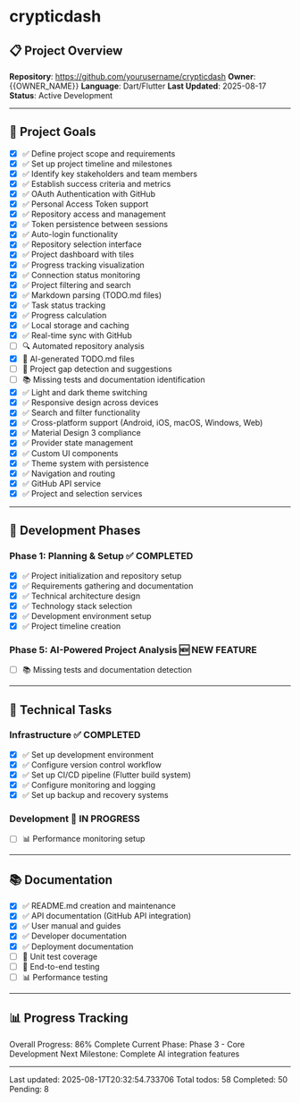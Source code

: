 # crypticdash

## 📋 Project Overview
**Repository**: https://github.com/yourusername/crypticdash
**Owner**: {{OWNER_NAME}}
**Language**: Dart/Flutter
**Last Updated**: 2025-08-17
**Status**: Active Development

---

## 🎯 Project Goals
- [x] ✅ Define project scope and requirements
- [x] ✅ Set up project timeline and milestones
- [x] ✅ Identify key stakeholders and team members
- [x] ✅ Establish success criteria and metrics
- [x] ✅ OAuth Authentication with GitHub
- [x] ✅ Personal Access Token support
- [x] ✅ Repository access and management
- [x] ✅ Token persistence between sessions
- [x] ✅ Auto-login functionality
- [x] ✅ Repository selection interface
- [x] ✅ Project dashboard with tiles
- [x] ✅ Progress tracking visualization
- [x] ✅ Connection status monitoring
- [x] ✅ Project filtering and search
- [x] ✅ Markdown parsing (TODO.md files)
- [x] ✅ Task status tracking
- [x] ✅ Progress calculation
- [x] ✅ Local storage and caching
- [x] ✅ Real-time sync with GitHub
- [ ] 🔍 Automated repository analysis
- [x] 📝 AI-generated TODO.md files
- [ ] 🎯 Project gap detection and suggestions
- [ ] 📚 Missing tests and documentation identification
- [x] ✅ Light and dark theme switching
- [x] ✅ Responsive design across devices
- [x] ✅ Search and filter functionality
- [x] ✅ Cross-platform support (Android, iOS, macOS, Windows, Web)
- [x] ✅ Material Design 3 compliance
- [x] ✅ Provider state management
- [x] ✅ Custom UI components
- [x] ✅ Theme system with persistence
- [x] ✅ Navigation and routing
- [x] ✅ GitHub API service
- [x] ✅ Project and selection services

---

## 🚀 Development Phases
### Phase 1: Planning & Setup ✅ COMPLETED
- [x] ✅ Project initialization and repository setup
- [x] ✅ Requirements gathering and documentation
- [x] ✅ Technical architecture design
- [x] ✅ Technology stack selection
- [x] ✅ Development environment setup
- [x] ✅ Project timeline creation

### Phase 5: AI-Powered Project Analysis 🆕 NEW FEATURE
- [ ] 📚 Missing tests and documentation detection

---

## 🔧 Technical Tasks
### Infrastructure ✅ COMPLETED
- [x] ✅ Set up development environment
- [x] ✅ Configure version control workflow
- [x] ✅ Set up CI/CD pipeline (Flutter build system)
- [x] ✅ Configure monitoring and logging
- [x] ✅ Set up backup and recovery systems

### Development 🚧 IN PROGRESS
- [ ] 📊 Performance monitoring setup

---

## 📚 Documentation
- [x] ✅ README.md creation and maintenance
- [x] ✅ API documentation (GitHub API integration)
- [x] ✅ User manual and guides
- [x] ✅ Developer documentation
- [x] ✅ Deployment documentation
- [ ] 🧪 Unit test coverage
- [ ] 🎯 End-to-end testing
- [ ] 📊 Performance testing

---

## 📊 Progress Tracking
Overall Progress: 86% Complete
Current Phase: Phase 3 - Core Development
Next Milestone: Complete AI integration features

---
Last updated: 2025-08-17T20:32:54.733706
Total todos: 58
Completed: 50
Pending: 8
